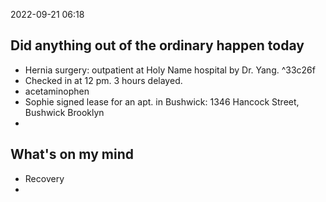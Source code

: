 2022-09-21
06:18

## Did anything out of the ordinary happen today
- Hernia surgery: outpatient at Holy Name hospital by Dr. Yang. ^33c26f
- Checked in at 12 pm. 3 hours delayed.
- acetaminophen
- Sophie signed lease for an apt. in Bushwick: 1346 Hancock Street, Bushwick Brooklyn
- 
## What's on my mind
- Recovery
- 
